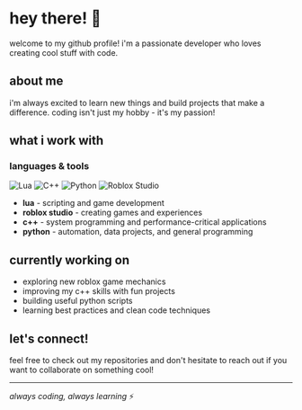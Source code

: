 # hey there! 👋

welcome to my github profile! i'm a passionate developer who loves creating cool stuff with code.

## about me

i'm always excited to learn new things and build projects that make a difference. coding isn't just my hobby - it's my passion!

## what i work with

### languages & tools

![Lua](https://img.shields.io/badge/lua-%232C2D72.svg?style=for-the-badge&logo=lua&logoColor=white)
![C++](https://img.shields.io/badge/c++-%2300599C.svg?style=for-the-badge&logo=c%2B%2B&logoColor=white)
![Python](https://img.shields.io/badge/python-3670A0?style=for-the-badge&logo=python&logoColor=ffdd54)
![Roblox Studio](https://img.shields.io/badge/Roblox%20Studio-00A2FF?style=for-the-badge&logo=roblox&logoColor=white)

- **lua** - scripting and game development
- **roblox studio** - creating games and experiences
- **c++** - system programming and performance-critical applications  
- **python** - automation, data projects, and general programming

## currently working on

- exploring new roblox game mechanics
- improving my c++ skills with fun projects
- building useful python scripts
- learning best practices and clean code techniques

## let's connect!

feel free to check out my repositories and don't hesitate to reach out if you want to collaborate on something cool!

---

*always coding, always learning* ⚡
